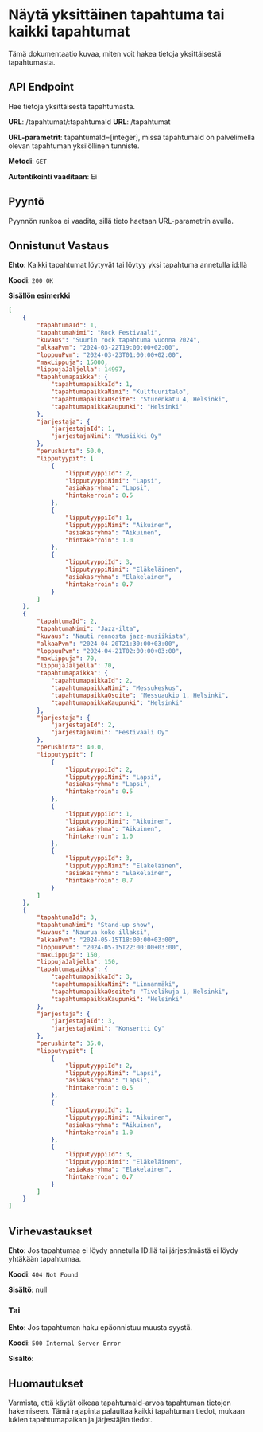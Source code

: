 # Näytä yksittäinen tapahtuma tai kaikki tapahtumat
Tämä dokumentaatio kuvaa, miten voit hakea tietoja yksittäisestä tapahtumasta.

## API Endpoint
Hae tietoja yksittäisestä tapahtumasta.

**URL**: /tapahtumat/:tapahtumaId
**URL**: /tapahtumat

**URL-parametrit**: tapahtumaId=[integer], missä tapahtumaId on palvelimella olevan tapahtuman yksilöllinen tunniste.

**Metodi**: `GET`

**Autentikointi vaaditaan**: Ei

## Pyyntö
Pyynnön runkoa ei vaadita, sillä tieto haetaan URL-parametrin avulla.

## Onnistunut Vastaus
**Ehto**: Kaikki tapahtumat löytyvät tai löytyy yksi tapahtuma annetulla id:llä

**Koodi**: `200 OK`

**Sisällön esimerkki**
```json
[
    {
        "tapahtumaId": 1,
        "tapahtumaNimi": "Rock Festivaali",
        "kuvaus": "Suurin rock tapahtuma vuonna 2024",
        "alkaaPvm": "2024-03-22T19:00:00+02:00",
        "loppuuPvm": "2024-03-23T01:00:00+02:00",
        "maxLippuja": 15000,
        "lippujaJaljella": 14997,
        "tapahtumapaikka": {
            "tapahtumapaikkaId": 1,
            "tapahtumapaikkaNimi": "Kulttuuritalo",
            "tapahtumapaikkaOsoite": "Sturenkatu 4, Helsinki",
            "tapahtumapaikkaKaupunki": "Helsinki"
        },
        "jarjestaja": {
            "jarjestajaId": 1,
            "jarjestajaNimi": "Musiikki Oy"
        },
        "perushinta": 50.0,
        "lipputyypit": [
            {
                "lipputyyppiId": 2,
                "lipputyyppiNimi": "Lapsi",
                "asiakasryhma": "Lapsi",
                "hintakerroin": 0.5
            },
            {
                "lipputyyppiId": 1,
                "lipputyyppiNimi": "Aikuinen",
                "asiakasryhma": "Aikuinen",
                "hintakerroin": 1.0
            },
            {
                "lipputyyppiId": 3,
                "lipputyyppiNimi": "Eläkeläinen",
                "asiakasryhma": "Elakelainen",
                "hintakerroin": 0.7
            }
        ]
    },
    {
        "tapahtumaId": 2,
        "tapahtumaNimi": "Jazz-ilta",
        "kuvaus": "Nauti rennosta jazz-musiikista",
        "alkaaPvm": "2024-04-20T21:30:00+03:00",
        "loppuuPvm": "2024-04-21T02:00:00+03:00",
        "maxLippuja": 70,
        "lippujaJaljella": 70,
        "tapahtumapaikka": {
            "tapahtumapaikkaId": 2,
            "tapahtumapaikkaNimi": "Messukeskus",
            "tapahtumapaikkaOsoite": "Messuaukio 1, Helsinki",
            "tapahtumapaikkaKaupunki": "Helsinki"
        },
        "jarjestaja": {
            "jarjestajaId": 2,
            "jarjestajaNimi": "Festivaali Oy"
        },
        "perushinta": 40.0,
        "lipputyypit": [
            {
                "lipputyyppiId": 2,
                "lipputyyppiNimi": "Lapsi",
                "asiakasryhma": "Lapsi",
                "hintakerroin": 0.5
            },
            {
                "lipputyyppiId": 1,
                "lipputyyppiNimi": "Aikuinen",
                "asiakasryhma": "Aikuinen",
                "hintakerroin": 1.0
            },
            {
                "lipputyyppiId": 3,
                "lipputyyppiNimi": "Eläkeläinen",
                "asiakasryhma": "Elakelainen",
                "hintakerroin": 0.7
            }
        ]
    },
    {
        "tapahtumaId": 3,
        "tapahtumaNimi": "Stand-up show",
        "kuvaus": "Naurua koko illaksi",
        "alkaaPvm": "2024-05-15T18:00:00+03:00",
        "loppuuPvm": "2024-05-15T22:00:00+03:00",
        "maxLippuja": 150,
        "lippujaJaljella": 150,
        "tapahtumapaikka": {
            "tapahtumapaikkaId": 3,
            "tapahtumapaikkaNimi": "Linnanmäki",
            "tapahtumapaikkaOsoite": "Tivolikuja 1, Helsinki",
            "tapahtumapaikkaKaupunki": "Helsinki"
        },
        "jarjestaja": {
            "jarjestajaId": 3,
            "jarjestajaNimi": "Konsertti Oy"
        },
        "perushinta": 35.0,
        "lipputyypit": [
            {
                "lipputyyppiId": 2,
                "lipputyyppiNimi": "Lapsi",
                "asiakasryhma": "Lapsi",
                "hintakerroin": 0.5
            },
            {
                "lipputyyppiId": 1,
                "lipputyyppiNimi": "Aikuinen",
                "asiakasryhma": "Aikuinen",
                "hintakerroin": 1.0
            },
            {
                "lipputyyppiId": 3,
                "lipputyyppiNimi": "Eläkeläinen",
                "asiakasryhma": "Elakelainen",
                "hintakerroin": 0.7
            }
        ]
    }
]
```
## Virhevastaukset
**Ehto**: Jos tapahtumaa ei löydy annetulla ID:llä tai järjestlmästä ei löydy yhtäkään tapahtumaa.

**Koodi**: `404 Not Found`

**Sisältö**: null

### Tai
**Ehto**: Jos tapahtuman haku epäonnistuu muusta syystä.

**Koodi**: `500 Internal Server Error`

**Sisältö**: 

## Huomautukset
Varmista, että käytät oikeaa tapahtumaId-arvoa tapahtuman tietojen hakemiseen.
Tämä rajapinta palauttaa kaikki tapahtuman tiedot, mukaan lukien tapahtumapaikan ja järjestäjän tiedot.